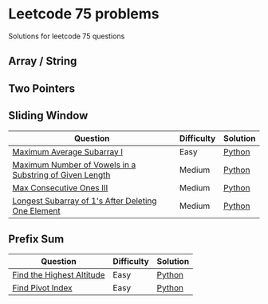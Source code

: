 # Leetcode 75 problems
Solutions for leetcode 75 questions

## Array / String

## Two Pointers

## Sliding Window
| Question | Difficulty | Solution |
| -------- | ---------- | -------- |
| [ Maximum Average Subarray I](https://leetcode.com/problems/maximum-average-subarray-I/description/) | Easy | [Python](./python/643-maximum-average-subarray-I.py) |
| [Maximum Number of Vowels in a Substring of Given Length](https://leetcode.com/problems/maximum-number-of-vowels-in-a-substring-of-given-length/description/) | Medium | [Python](./python/1456-maximum-number-of-vowels-in-a-substring-of-given-length.py) |
| [Max Consecutive Ones III](https://leetcode.com/problems/max-consecutive-ones-iii/description/) | Medium | [Python](./python/1004-max-consecutive-ones-III.py) |
| [ Longest Subarray of 1's After Deleting One Element](https://leetcode.com/problems/longest-subarray-of-1's-after-deleting-one-element/description/) | Medium | [Python](./python/1493-longest-subarray-of-1's-after-deleting-one-element.py) |

## Prefix Sum
| Question | Difficulty | Solution |
| -------- | ---------- | -------- |
| [ Find the Highest Altitude](https://leetcode.com/problems/find-the-highest-altitude/description/) | Easy | [Python](./python/1732-find-the-highest-altitude.py) |
| [ Find Pivot Index](https://leetcode.com/problems/find-pivot-index/description/) | Easy | [Python](./python/724-find-pivot-index.py) |
